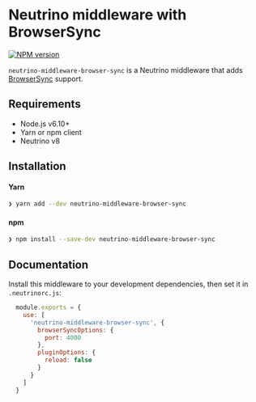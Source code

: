 # Neutrino middleware with BrowserSync
[![NPM version][npm-image]][npm-url]

`neutrino-middleware-browser-sync` is a Neutrino middleware that adds
[BrowserSync][BrowserSync] support.

## Requirements

- Node.js v6.10+
- Yarn or npm client
- Neutrino v8

## Installation

#### Yarn

```bash
❯ yarn add --dev neutrino-middleware-browser-sync
```

#### npm

```bash
❯ npm install --save-dev neutrino-middleware-browser-sync
```

## Documentation

Install this middleware to your development dependencies, then set it in
`.neutrinorc.js`:

```js
  module.exports = {
    use: [
      'neutrino-middleware-browser-sync', {
        browserSyncOptions: {
          port: 4000
        },
        pluginOptions: {
          reload: false
        }
      }
    ]
  }
```

[BrowserSync]: https://browsersync.io/
[npm-image]: https://img.shields.io/npm/v/neutrino-middleware-browser-sync.svg
[npm-url]: https://npmjs.org/package/neutrino-middleware-browser-sync

